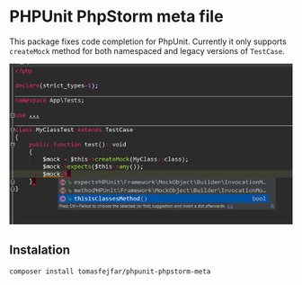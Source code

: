 # PHPUnit PhpStorm meta file

This package fixes code completion for PhpUnit. Currently it only supports `createMock` method for both namespaced and legacy versions of `TestCase`. 

![Working code completion](codecompletion.png)

## Instalation

```bash
composer install tomasfejfar/phpunit-phpstorm-meta 
```
